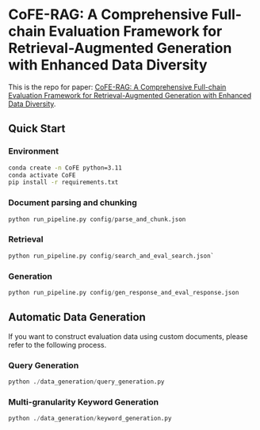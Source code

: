 # CoFE-RAG: A Comprehensive Full-chain Evaluation Framework for Retrieval-Augmented Generation with Enhanced Data Diversity
This is the repo for paper: [CoFE-RAG: A Comprehensive Full-chain Evaluation Framework for Retrieval-Augmented Generation with Enhanced Data Diversity](https://arxiv.org/abs/2410.12248).



## Quick Start
### Environment
```bash
conda create -n CoFE python=3.11
conda activate CoFE
pip install -r requirements.txt
```

### Document parsing and chunking
```python
python run_pipeline.py config/parse_and_chunk.json
```

### Retrieval
```python
python run_pipeline.py config/search_and_eval_search.json`
```

### Generation 
```python
python run_pipeline.py config/gen_response_and_eval_response.json
```

## Automatic Data Generation
If you want to construct evaluation data using custom documents, please refer to the following process.
### Query Generation
```python
python ./data_generation/query_generation.py
```

### Multi-granularity Keyword Generation
```python
python ./data_generation/keyword_generation.py
```
